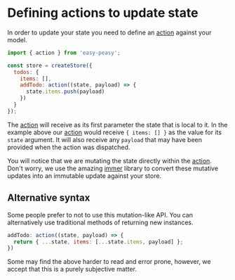 # Defining actions to update state

In order to update your state you need to define an [action](/api/action) against your model.

```javascript
import { action } from 'easy-peasy';

const store = createStore({
  todos: {
    items: [],
    addTodo: action((state, payload) => {
      state.items.push(payload)
    })
  }
});
```

The [action](/api/action) will receive as its first parameter the state that is local to it. In the example above our [action](/api/action) would receive `{ items: [] }` as the value for its `state` argument. It will also receive any `payload` that may have been provided when the action was dispatched.

You will notice that we are mutating the state directly within the [action](/api/action). Don't worry, we use the amazing [immer](https://github.com/immerjs/immer) library to convert these mutative updates into an immutable update against your store.

## Alternative syntax

Some people prefer to not to use this mutation-like API. You can alternatively use traditional methods of returning new instances.

```javascript
addTodo: action((state, payload) => {
  return { ...state, items: [...state.items, payload] };
})
```

Some may find the above harder to read and error prone, however, we accept that this is a purely subjective matter.